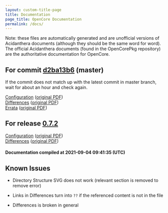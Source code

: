 ```yaml
---
layout: custom-title-page
title: Documentation
page_title: OpenCore Documentation
permalink: /docs/
---
```

Note: these files are automatically generated and are unofficial versions of Acidanthera documents (although they should be the same word for word). The official Acidanthera documents (found in the OpenCorePkg repository) are the authoritative documentation for OpenCore.

## For commit [d2ba13b6](https://github.com/acidanthera/OpenCorePkg/tree/d2ba13b6a2f4b6402e070ffab1180a4d4833f312) (master)

If the commit does not match up with the latest commit in master branch, wait for about an hour and check again.

[Configuration](latest/Configuration.html) ([original PDF](https://github.com/acidanthera/OpenCorePkg/blob/d2ba13b6a2f4b6402e070ffab1180a4d4833f312/Docs/Configuration.pdf))
<br>
[Differences](latest/Differences.html) ([original PDF](https://github.com/acidanthera/OpenCorePkg/blob/d2ba13b6a2f4b6402e070ffab1180a4d4833f312/Docs/Differences/Differences.pdf))
<br>
[Errata](latest/Errata.html) ([original PDF](https://github.com/acidanthera/OpenCorePkg/blob/d2ba13b6a2f4b6402e070ffab1180a4d4833f312/Docs/Errata/Errata.pdf))

## For release [0.7.2](https://github.com/acidanthera/OpenCorePkg/tree/0.7.2)

[Configuration](release/Configuration.html) ([original PDF](https://github.com/acidanthera/OpenCorePkg/blob/0.7.2/Docs/Configuration.pdf))
<br>
[Differences](release/Differences.html) ([original PDF](https://github.com/acidanthera/OpenCorePkg/blob/0.7.2/Docs/Differences/Differences.pdf))

#### Documentation compiled at 2021-09-04 09:41:35 (UTC)

## Known Issues

* Directory Structure SVG does not work (relevant section is removed to remove error)

* Links in Differences turn into `??` if the referenced content is not in the file

* Differences is broken in general
